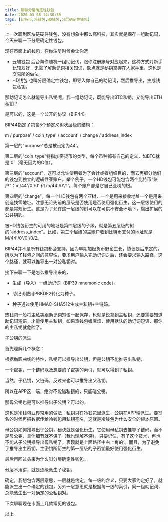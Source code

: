 ```yaml
---
title: 聊聊分层确定性钱包
date: 2020-03-08 14:30:55
tags: [比特币,冷钱包,HD钱包,分层确定性钱包]
---
```


上一次聊到区块链硬件钱包，没有想象中那么高科技，其实就是保存一组助记词，今天来聊一下分层确定性钱包。

现在市面上的钱包，在你注册时候会让你选
- 云端钱包
后台帮你随机一组助记词，跟你注册账号对应起来，这种方式对新手比较友好，无需了解助记词相关知识，缺点就是秘钥掌握在人家手里，这也是交易所的做法。
- HD钱包
也叫分层确定性钱包，即导入你自己的助记词，然后推导出，生成钱包私钥。

那助记词怎么就能导出私钥呢，我一组助记词，既能导出BTC私钥，又能导出ETH私钥？

是可以的，这是一个公开的协议（BIP44)。

BIP44指定了包含5个预定义树状层级的结构：

m / purpose' / coin_type' / account' / change / address_index

第一层的"purpose"总是被设定为44'。

第二层的“coin_type”特指加密货币的类型，每个币种都有自己的定义，如BTC就是'0'（毫无因为的C位）。

第三层的“account”，这可以允许使用者为了会计或者组织目的，而去再细分他们的钱包到独立的逻辑性亚账户。举个例子，一个HD钱包可能包含两个比特币“账户”：m/44'/0'/0' 和 m/44'/0'/1'。每个账户都是它自己亚树的根。

第四层的“change”。每一个HD钱包有两个亚树，一个是用来接收地址一个是用来创造找零地址。注意无论先前的层级是否使用是否使用强化衍生，这一层级使用的都是常规衍生。这是为了允许这一层级的树可以在可供不安全环境下，输出扩展的公共钥匙。

被HD钱包衍生的可用的地址是第四层级的子级，就是第五层级的树的“address_index”。比如，第三个层级的主账户收到比特币支付的地址就是 M/44'/0'/0'/0/2。

BIP44并不是所有钱包都会支持，因为早期加密货币野蛮生长，协议是后来定的，所以为了钱包之间的兼容性，要求用户输入完助记词之后，还会要求输入路径，这个路径，就可以推导出一对公私钥对。

接下来聊一下是怎么推导出来的，

* 生成（导入）一组助记词（BIP39 mnemonic code）。

* 助记词使用PBKDF2转化为种子。

* 种子通过使用HMAC-SHA512生成主私钥+主链码。

热钱包一般将主私钥跟助记词短语一起保存，也就是说拿到主私钥，还要需要知道助记词短语，才能使用主私钥，如果热钱包嫌麻烦，使用默认的助记词短语，那你的主私钥就危险了。

子公钥的派生

首先理解几个概念：

根据椭圆曲线的特性，私钥可以推导出公钥，但是公钥不能推导出私钥，

一个密钥，一个链码以及想要的子密钥的索引，就可以得到子私钥。

当然，子私钥，父链码，反过来也可以推导出父私钥。

所以在APP这一端，绝对不能碰私钥的，只能碰公钥。

那母公钥也是可以推导出子公钥？可以的。

这也是冷钱包业界常用的做法：私钥只在冷钱包里派生，公钥在APP端派生。要签名的时候再把数据传给冷钱包用私钥签名，这就是冷钱包为什么安全的根本原因。

母公钥如何推导出子公钥，秘诀就是强化衍生，它使用母私钥去推导子链码，而不是母公钥，具体细节就不讲了（我也理解不深），只要记住，有了这个技术，再也不能从子公钥推导出母私钥了，表现就是上面路径中右上角的<b>‘</b>。而且，为了避免了推导出主密钥，主密钥所衍生的第一层级的子密钥最好使用强化衍生。

最后再回过头来为什么叫分层确定性钱包。

分层不用讲，就是逐级派生子秘钥。

确定，我想包含两层意思，一层就是约定，每一级的含义，只要大家约定好了，就能派生出一个确定的钱包，另外一层意思就是根据每一级的索引，同一组助记词，总能派生出一对确定的公私钥对。

下次聊聊现在市面上几款常见的钱包。

以上。
